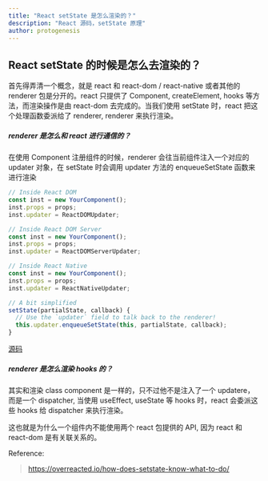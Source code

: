 ```yaml
---
title: "React setState 是怎么渲染的？"
description: "React 源码，setState 原理"
author: protogenesis
---
```


## React setState 的时候是怎么去渲染的？

首先得弄清一个概念，就是 react 和 react-dom / react-native 或者其他的 renderer 包是分开的。react 只提供了 Component, createElement, hooks 等方法，而渲染操作是由 react-dom 去完成的。当我们使用 setState 时，react 把这个处理函数委派给了 renderer, renderer 来执行渲染。

##### renderer 是怎么和 react 进行通信的？

在使用 Component 注册组件的时候，renderer 会往当前组件注入一个对应的 updater 对象，在 setState 时会调用 updater 方法的 enqueueSetState 函数来进行渲染

```jsx
// Inside React DOM
const inst = new YourComponent();
inst.props = props;
inst.updater = ReactDOMUpdater;

// Inside React DOM Server
const inst = new YourComponent();
inst.props = props;
inst.updater = ReactDOMServerUpdater;

// Inside React Native
const inst = new YourComponent();
inst.props = props;
inst.updater = ReactNativeUpdater;
```

```jsx
// A bit simplified
setState(partialState, callback) {
  // Use the `updater` field to talk back to the renderer!
  this.updater.enqueueSetState(this, partialState, callback);
}
```

[源码](https://github.com/facebook/react/blob/ce43a8cd07c355647922480977b46713bd51883e/packages/react/src/ReactBaseClasses.js#L58-L67)

##### renderer 是怎么渲染 hooks 的？

其实和渲染 class component 是一样的，只不过他不是注入了一个 updatere，而是一个 dispatcher, 当使用 useEffect, useState 等 hooks 时，react 会委派这些 hooks 给 dispatcher 来执行渲染。

这也就是为什么一个组件内不能使用两个 react 包提供的 API, 因为 react 和 react-dom 是有关联关系的。

Reference:

> https://overreacted.io/how-does-setstate-know-what-to-do/

